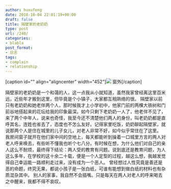 ```yaml
---
author: huxufeng
date: 2018-10-04 22:01:19+00:00
draft: false
title: 隔壁家的老奶奶
type: post
url: /240/
categories:
- blabla
post_format:
- 日志
tags:
- complain
- relationship
---
```


[caption id="" align="aligncenter" width="452"]![](https://ww1.sinaimg.cn/large/ebfdc444gy1fvwchaegf0j20u0140af2.jpg)
窗外[/caption]

隔壁家的老奶奶是一个和蔼的人，这一点我从小就知道，虽然我家曾经离这里百米远，近些年才搬到这里，但毕竟是个小镇子，大家都互相熟络的很。
隔壁家以前只有老奶奶和她老伴两个人，那时候我才上小学初中，他家门前的两棵大铁树和门前谷地搭起来的花坛给我的印象最深。如今只剩下老奶奶一人了，他老伴不见了，来了两个中年人，说来也奇怪，我至今还不清楚他们两人的身份，叫老奶奶都是直呼其名，连姓也省去了，态度也不怎么友好。记得家里吃饭，奶奶聊起隔壁家，就说那两个人是住在城里的儿子女儿，对老人非常不好，如今似乎常住在了这里。
我房间窗子就开在他们家中间的空地上，每天都能听到操着一口城里方言的两人对老人呼来唤去，有些听不懂我也听个七八分。有时候在想，为什么他们对自己的亲人这么不耐烦，最终得下结论：两人受的教育有问题。说到底还是教育问题，为人这么多年，在学校的这十余二十载，便是一个人定型的过程，越这么想，我越发觉得自己幸运能一路顺利走过来，没有成为一个恶人。
曾经想过人性究竟是善还是恶的命题，终究无果，都说小孩子是一张白纸，可谁有能想到做白纸的材料也有杂质混杂其中。
别人的家事，我自然不会插嘴。只是每天在两人对老人的呼来喝去之中醒来，我都不得不哀叹。
